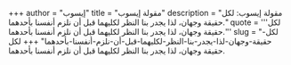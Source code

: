 +++
author = "إيسوب"
title = "مقولة إيسوب"
description = "مقولة إيسوب: لكل حقيقة وجهان، لذا يجدر بنا النظر لكليهما قبل أن نلزم أنفسنا بأحدهما."
quote = '''لكل حقيقة وجهان، لذا يجدر بنا النظر لكليهما قبل أن نلزم أنفسنا بأحدهما.'''
slug = "لكل-حقيقة-وجهان-لذا-يجدر-بنا-النظر-لكليهما-قبل-أن-نلزم-أنفسنا-بأحدهما"
+++
لكل حقيقة وجهان، لذا يجدر بنا النظر لكليهما قبل أن نلزم أنفسنا بأحدهما.
